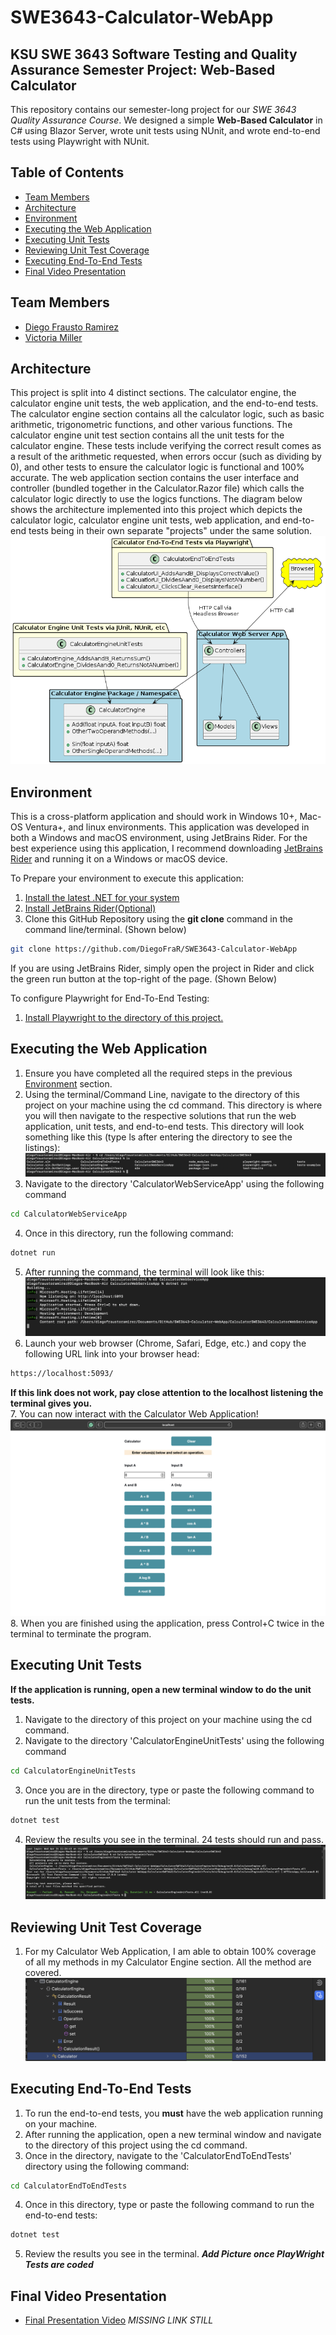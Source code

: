 # SWE3643-Calculator-WebApp
## KSU SWE 3643 Software Testing and Quality Assurance Semester Project: Web-Based Calculator
This repository contains our semester-long project for our *SWE 3643 Quality Assurance Course*.
We designed a simple __Web-Based Calculator__ in C# using Blazor Server, wrote unit tests using NUnit, and wrote end-to-end tests using Playwright with NUnit.
## Table of Contents
- [Team Members](#team-members)
- [Architecture](#architecture)
- [Environment](#environment)
- [Executing the Web Application](#executing-the-web-application)
- [Executing Unit Tests](#executing-unit-tests)
- [Reviewing Unit Test Coverage](#reviewing-unit-test-coverage)
- [Executing End-To-End Tests](#executing-end-to-end-tests)
- [Final Video Presentation](#final-video-presentation)

## Team Members
- [Diego Frausto Ramirez](https://github.com/DiegoFraR)
- [Victoria Miller](https://github.com/vjr98) 

## Architecture
This project is split into 4 distinct sections. The calculator engine, the calculator engine unit tests,
the web application, and the end-to-end tests. 
The calculator engine section contains all the calculator logic, such as basic arithmetic, trigonometric functions, 
and other various functions. The calculator engine unit test section contains all the unit tests for the calculator
engine. These tests include verifying the correct result comes as a result of the arithmetic requested, when errors occur
(such as dividing by 0), and other tests to ensure the calculator logic is functional and 100% accurate. The web application section
contains the user interface and controller (bundled together in the Calculator.Razor file) which calls the calculator logic
directly to use the logics functions. The diagram below shows the architecture implemented into this project which depicts the calculator logic,
calculator engine unit tests, web application, and end-to-end tests being in their own separate "projects" under the same solution. 
![](Calculator-Project-Architecture.png)
## Environment
This is a cross-platform application and should work in Windows 10+, Mac-OS Ventura+, and linux environments. This application was developed in both a 
Windows and macOS environment, using JetBrains Rider. For the best experience using this application, I recommend downloading
[JetBrains Rider](https://www.jetbrains.com/rider/) and running it on a Windows or macOS device. 

To Prepare your environment to execute this application:
1. [Install the latest .NET for your system](https://dotnet.microsoft.com/en-us/download/dotnet/8.0)
2. [Install JetBrains Rider(Optional)](https://www.jetbrains.com/rider/)
3. Clone this GitHub Repository using the __git clone__ command in the command line/terminal. (Shown below)
````bash
git clone https://github.com/DiegoFraR/SWE3643-Calculator-WebApp
````
If you are using JetBrains Rider, simply open the project in Rider and click the green run button at the top-right of the page. (Shown Below)

To configure Playwright for End-To-End Testing:
1. [Install Playwright to the directory of this project.](https://playwright.dev/docs/intro)

## Executing the Web Application
1. Ensure you have completed all the required steps in the previous [Environment](#environment) section.
2. Using the terminal/Command Line, navigate to the directory of this project on your machine using the cd command. This directory is where you will then 
navigate to the respective solutions that run the web application, unit tests, and end-to-end tests. This directory will look something like this (type ls after entering the directory to see the listings):
![Directory Shown](Navigate-to-Directory-of-Project.png)
3. Navigate to the directory 'CalculatorWebServiceApp' using the following command
```bash
cd CalculatorWebServiceApp
```
4. Once in this directory, run the following command: 
```bash
dotnet run
```
5. After running the command, the terminal will look like this:
![Running Application in Terminal Screen](Running-Application.png)
6. Launch your web browser (Chrome, Safari, Edge, etc.) and copy the following URL link into your browser head:
```bash
https://localhost:5093/
```
__If this link does not work, pay close attention to the localhost listening the terminal gives you.__\
7. You can now interact with the Calculator Web Application!
![Application in Browser](Running-Application-In-Browser.png)
8. When you are finished using the application, press Control+C twice in the terminal to terminate the program.

## Executing Unit Tests
__If the application is running, open a new terminal window to do the unit tests.__
1. Navigate to the directory of this project on your machine using the cd command.
2. Navigate to the directory 'CalculatorEngineUnitTests' using the following command
```bash 
cd CalculatorEngineUnitTests
```
3. Once you are in the directory, type or paste the following command to run the unit tests from the terminal:
```bash
dotnet test 
```
4. Review the results you see in the terminal. 24 tests should run and pass. 
![Unit Tests Ran in Terminal](Unit-Tests-Ran-In-Terminal.png)
## Reviewing Unit Test Coverage
1. For my Calculator Web Application, I am able to obtain 100% coverage of all my methods in my Calculator Engine section. All the method are covered.
   ![Calculator Unit Coverage](Unit-Test-Coverage.png)
## Executing End-To-End Tests
1. To run the end-to-end tests, you __must__ have the web application running on your machine. 
2. After running the application, open a new terminal window and navigate to the directory of this project using the cd command.
3. Once in the directory, navigate to the 'CalculatorEndToEndTests' directory using the following command:
```bash
cd CalculatorEndToEndTests
 ```
4. Once in this directory, type or paste the following command to run the end-to-end tests:
```bash
dotnet test
```
5. Review the results you see in the terminal.
*__Add Picture once PlayWright Tests are coded__*
## Final Video Presentation
- [Final Presentation Video]() *MISSING LINK STILL* 

